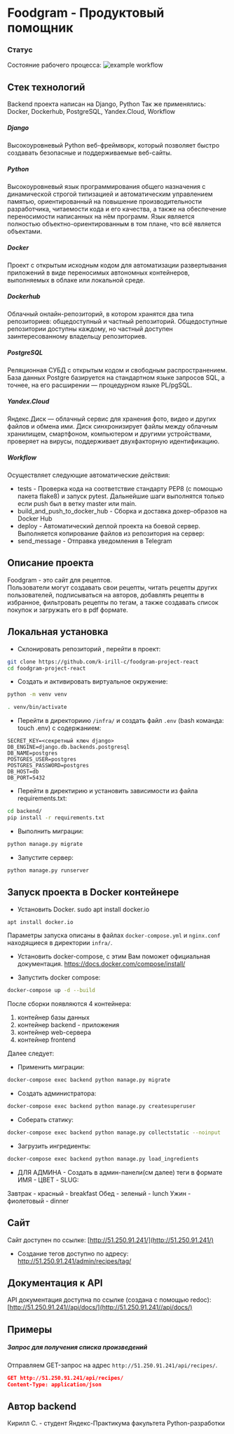 # Foodgram - Продуктовый помощник

### Статус
Состояние рабочего процесса:
![example workflow](https://github.com/k-irill-c/foodgram-project-react/actions/workflows/main_food.yml/badge.svg)

## Стек технологий
Backend проекта написан на Django, Python
Так же применялись: Docker, Dockerhub, PostgreSQL, Yandex.Cloud, Workflow

##### Django 
Высокоуровневый Python веб-фреймворк, который позволяет быстро создавать безопасные и поддерживаемые веб-сайты.

##### Python
Высокоуровневый язык программирования общего назначения с динамической строгой типизацией и автоматическим управлением памятью, ориентированный на повышение производительности разработчика, читаемости кода и его качества, а также на обеспечение переносимости написанных на нём программ. Язык является полностью объектно-ориентированным в том плане, что всё является объектами.

##### Docker
Проект с открытым исходным кодом для автоматизации развертывания приложений в виде переносимых автономных контейнеров, выполняемых в облаке или локальной среде.

##### Dockerhub
Облачный онлайн-репозиторий, в котором хранятся два типа репозиториев: общедоступный и частный репозиторий. Общедоступные репозитории доступны каждому, но частный доступен заинтересованному владельцу репозиториев.

##### PostgreSQL
Реляционная СУБД с открытым кодом и свободным распространением. База данных Postgre базируется на стандартном языке запросов SQL, а точнее, на его расширении — процедурном языке PL/pgSQL.

##### Yandex.Cloud
Яндекс.Диск — облачный сервис для хранения фото, видео и других файлов и обмена ими. Диск синхронизирует файлы между облачным хранилищем, смартфоном, компьютером и другими устройствами, проверяет на вирусы, поддерживает двухфакторную идентификацию.

##### Workflow
Осуществляет следующие автоматические действия:
* tests - Проверка кода на соответствие стандарту PEP8 (с помощью пакета flake8) и запуск pytest. Дальнейшие шаги выполнятся только если push был в ветку master или main.
* build_and_push_to_docker_hub - Сборка и доставка докер-образов на Docker Hub
* deploy - Автоматический деплой проекта на боевой сервер. Выполняется копирование файлов из репозитория на сервер:
* send_message - Отправка уведомления в Telegram

## Описание проекта

Foodgram - это сайт для рецептов.  
Пользователи могут создавать свои рецепты, читать рецепты других пользователей, подписываться на авторов, добавлять рецепты в избранное, фильтровать рецепты по тегам, а также создавать список покупок и загружать его в pdf формате.


## Локальная установка

* Склонировать репозиторий , перейти в проект:
```bash
git clone https://github.com/k-irill-c/foodgram-project-react
cd foodgram-project-react
```

* Cоздать и активировать виртуальное окружение:

```bash
python -m venv venv
```

```bash
. venv/bin/activate
```

* Перейти в директориию `/infra/` и создать файл `.env` (bash команда: touch .env) с содержанием:

```
SECRET_KEY=<секретный ключ django>
DB_ENGINE=django.db.backends.postgresql
DB_NAME=postgres
POSTGRES_USER=postgres
POSTGRES_PASSWORD=postgres
DB_HOST=db
DB_PORT=5432
```

* Перейти в директирию и установить зависимости из файла requirements.txt:

```bash
cd backend/
pip install -r requirements.txt
```

* Выполнить миграции:

```bash
python manage.py migrate
```

* Запустите сервер:
```bash
python manage.py runserver
```

## Запуск проекта в Docker контейнере
* Установить Docker. sudo apt install docker.io
```bash
apt install docker.io
```  
Параметры запуска описаны в файлах `docker-compose.yml` и `nginx.conf` находящиеся в директории `infra/`.

* Установить docker-compose, с этим Вам поможет официальная документация. https://docs.docker.com/compose/install/ 

* Запустить docker compose:
```bash
docker-compose up -d --build
```  
После сборки появляются 4 контейнера:
1. контейнер базы данных
2. контейнер backend - приложения 
3. контейнер web-сервера 
4. контейнер frontend
  

  Далее следует:
* Применить миграции:
```bash
docker-compose exec backend python manage.py migrate
```
* Создать администратора:
```bash
docker-compose exec backend python manage.py createsuperuser
```
* Соберать статику:
```bash
docker-compose exec backend python manage.py collectstatic --noinput
```
* Загрузить ингредиенты:
```bash
docker-compose exec backend python manage.py load_ingredients
```
* ДЛЯ АДМИНА - Создать в админ-панели(см далее) теги в формате ИМЯ - ЦВЕТ - SLUG:
 
Завтрак - красный - breakfast
Обед - зеленый - lunch
Ужин - фиолетовый - dinner

## Сайт
Сайт доступен по ссылке:
[http://51.250.91.241/](http://51.250.91.241/)

* Создание тегов доступно по адресу: http://51.250.91.241/admin/recipes/tag/

## Документация к API
API документация доступна по ссылке (создана с помощью redoc):
[http://51.250.91.241//api/docs/](http://51.250.91.241//api/docs/)

## Примеры

##### Запрос для получения списка произведений
Отправляем GET-запрос на адрес `http://51.250.91.241/api/recipes/`.
```json
GET http://51.250.91.241/api/recipes/
Content-Type: application/json
```

## Автор backend
Кирилл С. - студент Яндекс-Практикума факультета Python-разработки
